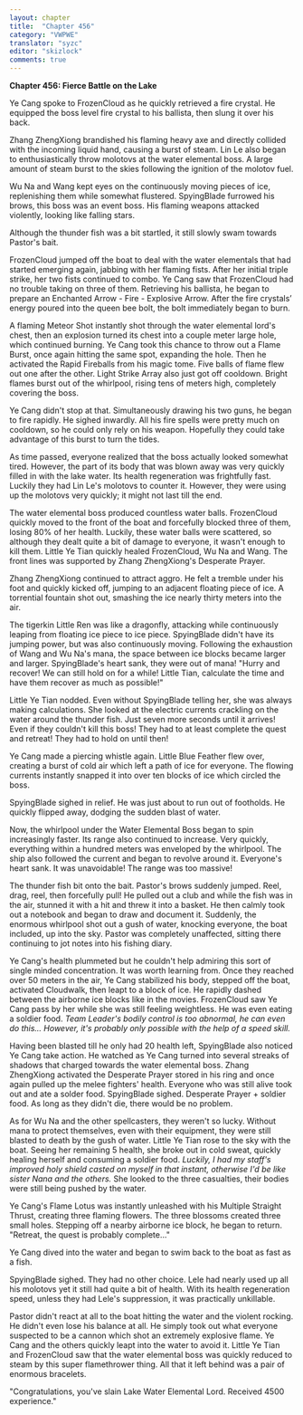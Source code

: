 ```yaml
---
layout: chapter
title:  "Chapter 456"
category: "VWPWE"
translator: "syzc"
editor: "skizlock"
comments: true
---
```


**Chapter 456: Fierce Battle on the Lake**

Ye Cang spoke to FrozenCloud as he quickly retrieved a fire crystal. He equipped the boss level fire crystal to his ballista, then slung it over his back.

Zhang ZhengXiong brandished his flaming heavy axe and directly collided with the incoming liquid hand, causing a burst of steam. Lin Le also began to enthusiastically throw molotovs at the water elemental boss. A large amount of steam burst to the skies following the ignition of the molotov fuel.

Wu Na and Wang kept eyes on the continuously moving pieces of ice, replenishing them while somewhat flustered. SpyingBlade furrowed his brows, this boss was an event boss. His flaming weapons attacked violently, looking like falling stars.

Although the thunder fish was a bit startled, it still slowly swam towards Pastor's bait.

FrozenCloud jumped off the boat to deal with the water elementals that had started emerging again, jabbing with her flaming fists. After her initial triple strike, her two fists continued to combo. Ye Cang saw that FrozenCloud had no trouble taking on three of them. Retrieving his ballista, he began to prepare an Enchanted Arrow - Fire - Explosive Arrow. After the fire crystals’ energy poured into the queen bee bolt, the bolt immediately began to burn.

A flaming Meteor Shot instantly shot through the water elemental lord's chest, then an explosion turned its chest into a couple meter large hole, which continued burning. Ye Cang took this chance to throw out a Flame Burst, once again hitting the same spot, expanding the hole. Then he activated the Rapid Fireballs from his magic tome. Five balls of flame flew out one after the other. Light Strike Array also just got off cooldown. Bright flames burst out of the whirlpool, rising tens of meters high, completely covering the boss.

Ye Cang didn't stop at that. Simultaneously drawing his two guns, he began to fire rapidly. He sighed inwardly. All his fire spells were pretty much on cooldown, so he could only rely on his weapon. Hopefully they could take advantage of this burst to turn the tides.

As time passed, everyone realized that the boss actually looked somewhat tired. However, the part of its body that was blown away was very quickly filled in with the lake water. Its health regeneration was frightfully fast. Luckily they had Lin Le's molotovs to counter it. However, they were using up the molotovs very quickly; it might not last till the end.

The water elemental boss produced countless water balls. FrozenCloud quickly moved to the front of the boat and forcefully blocked three of them, losing 80% of her health. Luckily, these water balls were scattered, so although they dealt quite a bit of damage to everyone, it wasn't enough to kill them. Little Ye Tian quickly healed FrozenCloud, Wu Na and Wang. The front lines was supported by Zhang ZhengXiong's Desperate Prayer.

Zhang ZhengXiong continued to attract aggro. He felt a tremble under his foot and quickly kicked off, jumping to an adjacent floating piece of ice. A torrential fountain shot out, smashing the ice nearly thirty meters into the air.

The tigerkin Little Ren was like a dragonfly, attacking while continuously leaping from floating ice piece to ice piece. SpyingBlade didn't have its jumping power, but was also continuously moving. Following the exhaustion of Wang and Wu Na's mana, the space between ice blocks became larger and larger. SpyingBlade's heart sank, they were out of mana! "Hurry and recover! We can still hold on for a while! Little Tian, calculate the time and have them recover as much as possible!"

Little Ye Tian nodded. Even without SpyingBlade telling her, she was always making calculations. She looked at the electric currents crackling on the water around the thunder fish. Just seven more seconds until it arrives! Even if they couldn't kill this boss! They had to at least complete the quest and retreat! They had to hold on until then!

Ye Cang made a piercing whistle again. Little Blue Feather flew over, creating a burst of cold air which left a path of ice for everyone. The flowing currents instantly snapped it into over ten blocks of ice which circled the boss.

SpyingBlade sighed in relief. He was just about to run out of footholds. He quickly flipped away, dodging the sudden blast of water.

Now, the whirlpool under the Water Elemental Boss began to spin increasingly faster. Its range also continued to increase. Very quickly, everything within a hundred meters was enveloped by the whirlpool. The ship also followed the current and began to revolve around it. Everyone's heart sank. It was unavoidable! The range was too massive! 

The thunder fish bit onto the bait. Pastor's brows suddenly jumped. Reel, drag, reel, then forcefully pull! He pulled out a club and while the fish was in the air, stunned it with a hit and threw it into a basket. He then calmly took out a notebook and began to draw and document it. Suddenly, the enormous whirlpool shot out a gush of water, knocking everyone, the boat included, up into the sky. Pastor was completely unaffected, sitting there continuing to jot notes into his fishing diary.

Ye Cang's health plummeted but he couldn't help admiring this sort of single minded concentration. It was worth learning from. Once they reached over 50 meters in the air, Ye Cang stabilized his body, stepped off the boat, activated Cloudwalk, then leapt to a block of ice. He rapidly dashed between the airborne ice blocks like in the movies. FrozenCloud saw Ye Cang pass by her while she was still feeling weightless. He was even eating a soldier food. *Team Leader's bodily control is too abnormal, he can even do this... However, it's probably only possible with the help of a speed skill.*

Having been blasted till he only had 20 health left, SpyingBlade also noticed Ye Cang take action. He watched as Ye Cang turned into several streaks of shadows that charged towards the water elemental boss. Zhang ZhengXiong activated the Desperate Prayer stored in his ring and once again pulled up the melee fighters' health. Everyone who was still alive took out and ate a solder food. SpyingBlade sighed. Desperate Prayer + soldier food. As long as they didn't die, there would be no problem.

As for Wu Na and the other spellcasters, they weren't so lucky. Without mana to protect themselves, even with their equipment, they were still blasted to death by the gush of water. Little Ye Tian rose to the sky with the boat. Seeing her remaining 5 health, she broke out in cold sweat, quickly healing herself and consuming a soldier food. *Luckily, I had my staff's improved holy shield casted on myself in that instant, otherwise I'd be like sister Nana and the others.* She looked to the three casualties, their bodies were still being pushed by the water.

Ye Cang's Flame Lotus was instantly unleashed with his Multiple Straight Thrust, creating three flaming flowers. The three blossoms created three small holes. Stepping off a nearby airborne ice block, he began to return. "Retreat, the quest is probably complete..."

Ye Cang dived into the water and began to swim back to the boat as fast as a fish.

SpyingBlade sighed. They had no other choice. Lele had nearly used up all his molotovs yet it still had quite a bit of health. With its health regeneration speed, unless they had Lele's suppression, it was practically unkillable.

Pastor didn't react at all to the boat hitting the water and the violent rocking. He didn't even lose his balance at all. He simply took out what everyone suspected to be a cannon which shot an extremely explosive flame. Ye Cang and the others quickly leapt into the water to avoid it. Little Ye Tian and FrozenCloud saw that the water elemental boss was quickly reduced to steam by this super flamethrower thing. All that it left behind was a pair of enormous bracelets.

"Congratulations, you've slain Lake Water Elemental Lord. Received 4500 experience."
